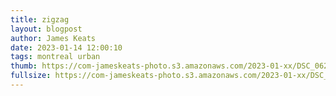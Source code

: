 ```yaml
---
title: zigzag
layout: blogpost
author: James Keats
date: 2023-01-14 12:00:10
tags: montreal urban
thumb: https://com-jameskeats-photo.s3.amazonaws.com/2023-01-xx/DSC_0622_thumb.jpg
fullsize: https://com-jameskeats-photo.s3.amazonaws.com/2023-01-xx/DSC_0622.jpg
---
```

